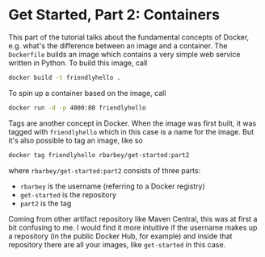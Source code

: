# Get Started, Part 2: Containers

This part of the tutorial talks about the fundamental concepts of Docker, e.g. what's the difference between an image and a container. The `Dockerfile` builds an image which contains a very simple web service written in Python. To build this image, call

```bash
docker build -t friendlyhello .
```

To spin up a container based on the image, call

```bash
docker run -d -p 4000:80 friendlyhello
```

Tags are another concept in Docker. When the image was first built, it was tagged with `friendlyhello` which in this case is a name for the image. But it's also possible to tag an image, like so

```bash
docker tag friendlyhello rbarbey/get-started:part2
```

where `rbarbey/get-started:part2` consists of three parts:
* `rbarbey` is the username (referring to a Docker registry)
*  `get-started` is the repository
* `part2` is the tag

Coming from other artifact repository like Maven Central, this was at first a bit confusing to me. I would find it more intuitive if the username makes up a repository (in the public Docker Hub, for example) and inside that repository there are all your images, like `get-started` in this case.
